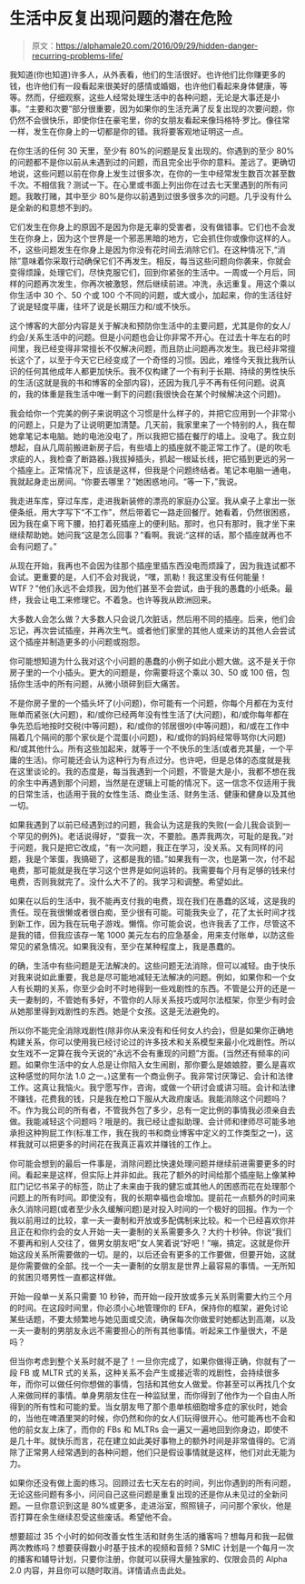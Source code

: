 # 生活中反复出现问题的潜在危险

> 原文：<https://alphamale20.com/2016/09/29/hidden-danger-recurring-problems-life/>

我知道(你也知道)许多人，从外表看，他们的生活很好。也许他们比你赚更多的钱，也许他们有一段看起来很美好的感情或婚姻，也许他们看起来身体健康，等等。然而，仔细观察，这些人经常处理生活中的各种问题，无论是大事还是小事。“主要和次要”部分很重要，因为如果你的生活充满了反复出现的次要问题，你仍然不会很快乐，即使你住在豪宅里，你的女朋友看起来像玛格特·罗比。像往常一样，发生在你身上的一切都是你的错。我将要客观地证明这一点。

在你生活的任何 30 天里，至少有 80%的问题是反复出现的。你遇到的至少 80%的问题都不是你以前从未遇到过的问题，而且完全出乎你的意料。差远了。更确切地说，这些问题以前在你身上发生过很多次，在你的一生中经常发生数百次甚至数千次。不相信我？测试一下。在心里或书面上列出你在过去七天里遇到的所有问题。我敢打赌，其中至少 80%是你以前遇到过很多很多次的问题。几乎没有什么是全新的和意想不到的。

它们发生在你身上的原因不是因为你是无辜的受害者，没有做错事。它们也不会发生在你身上，因为这个世界是一个邪恶黑暗的地方，它会抓住你或像你这样的人。不，这些问题发生在你身上是因为你没有花时间去消除它们。在这种情况下,“消除”意味着你采取行动确保它们不再发生。相反，每当这些问题向你袭来，你就会变得烦躁，处理它们，尽快克服它们，回到你紧张的生活中。一周或一个月后，同样的问题再次发生，你再次被激怒，然后继续前进。冲洗，永远重复。用这个乘以你生活中 30 个、50 个或 100 个不同的问题，或大或小，加起来，你的生活往好了说是轻度平庸，往坏了说是长期压力和/或不快乐。

这个博客的大部分内容是关于解决和预防你生活中的主要问题，尤其是你的女人/约会/关系生活中的问题。但是小问题也会让你非常不开心。在过去十年左右的时间里，我已经变得非常擅长不仅解决问题，而且防止问题再次发生。我已经非常擅长这个了，以至于今天它已经变成了一个奇怪的习惯。因此，难怪今天我比我所认识的任何其他成年人都更加快乐。我不仅构建了一个有利于长期、持续的男性快乐的生活(这就是我的书和博客的全部内容)，还因为我几乎不再有任何问题。说真的，我的体重是我生活中唯一剩下的问题(我很快会在某个时候解决这个问题)。

我会给你一个完美的例子来说明这个习惯是什么样子的，并把它应用到一个非常小的问题上，只是为了让说明更加清楚。几天前，我家里来了一个特别的人，我在帮她拿笔记本电脑。她的电池没电了，所以我把它插在餐厅的墙上。没电了。我立刻想起，自从几周前搬进新房子后，有些墙上的插座就不能正常工作了。(是的吹毛求疵的人，我检查了断路器。)我拔掉插头，抓起一根延长线，把它插到更远的另一个插座上。正常情况下，应该是这样，但我是个问题终结者。笔记本电脑一通电，我就起身走出房间。“你要去哪里？”她困惑地问。“等一下，”我说。

我走进车库，穿过车库，走进我新装修的漂亮的家庭办公室。我从桌子上拿出一张便条纸，用大字写下“不工作”，然后带着它一路走回餐厅。她看着，仍然很困惑，因为我在桌下弯下腰，拍打着死插座上的便利贴。那时，也只有那时，我才坐下来继续帮助她。她问我“这是怎么回事？”看啊。我说:“这样的话，那个插座就再也不会有问题了。”

从现在开始，我再也不会因为往那个插座里插东西没电而烦躁了，因为我连试都不会试。更重要的是，人们不会对我说，“嘿，凯勒！我这里没有任何能量！WTF？”他们永远不会烦我，因为他们甚至不会尝试，由于我的愚蠢的小纸条。最终，我会让电工来修理它。不着急。也许等我从欧洲回来。

大多数人会怎么做？大多数人只会说几次脏话，然后用不同的插座。后来，他们会忘记，再次尝试插座，并再次生气。或者他们家里的其他人或来访的其他人会尝试这个插座并制造更多的小问题或抱怨。

你可能想知道为什么我对这个小问题的愚蠢的小例子如此小题大做。这不是关于你房子里的一个小插头。更大的问题是，你需要将这个乘以 30、50 或 100 倍，包括你生活中的所有问题，从微小琐碎到巨大痛苦。

不是你房子里的一个插头坏了(小问题)，你可能有一个问题，你每个月都在为支付账单而紧张(大问题)，和/或你已经两年没有性生活了(大问题)，和/或你每年都在争先恐后地按时交税(中等问题)，和/或你的邻居很吵(中等问题)，和/或在工作中隔着几个隔间的那个家伙是个混蛋(小问题)，和/或你的妈妈经常辱骂你(大问题)和/或其他什么。所有这些加起来，就等于一个不快乐的生活(或者充其量，一个平庸的生活)。你可能还会认为这种行为有点过分。也许吧，但是总体的态度就是我在这里谈论的。我的态度是，每当我遇到一个问题，不管是大是小，我都不想在我的余生中再遇到那个问题，当然是在逻辑上可能的情况下。这一信念不仅适用于我的日常生活，也适用于我的女性生活、商业生活、财务生活、健康和健身以及其他一切。

如果我遇到了以前已经遇到过的问题，我会认为这是我的失败(一会儿我会谈到一个罕见的例外)。老话说得好，“耍我一次，不要脸。愚弄我两次，可耻的是我。”对于问题，我只是把它改成，“有一次问题，我正在学习，没关系。又有同样的问题，我是个笨蛋，我搞砸了，这都是我的错。”如果我有一次，也是第一次，付不起电费，那可能就是我在学习这个世界是如何运转的。我需要每个月有足够的钱来付电费，否则我就完了。没什么大不了的。我学习和调整。希望如此。

如果在以后的生活中，我不能再支付我的电费，现在我们在愚蠢的区域，这是我的责任。现在我很懒或者很白痴，至少很有可能。可能我失业了，花了太长时间才找到新工作，因为我在玩电子游戏。懒惰。你可能会说，也许我丢了工作，尽管这不是我的错，但我应该存一笔 1000 美元左右的应急基金，用来支付账单，以防这些常见的紧急情况。如果我没有，至少在某种程度上，我是愚蠢的。

的确，生活中有些问题是无法解决的。这些问题无法消除，但可以减轻。由于快乐对我来说如此重要，我总是尽可能地减轻无法解决的问题。例如，如果你和一个女人有长期的关系，你至少会时不时地得到一些戏剧性的东西。不管是公开的还是一夫一妻制的，不管她有多好，不管你的人际关系技巧或阿尔法框架，你至少有时会从她那里得到戏剧性的东西。她是个女孩。这是无法避免的。

所以你不能完全消除戏剧性(除非你从来没有和任何女人约会)，但是如果你正确地构建关系，你可以使用我已经讨论过的许多技术和关系模型来最小化戏剧性。所以女生戏不一定算在我今天说的“永远不会有重现的问题”方面。(当然还有频率的问题。如果你生活中的女人总是让你陷入女生闹剧，那你要么是娘娘腔，要么是喜欢这种感觉的阿尔法 1.0 之一。)这里有一个商业例子。我非常讨厌簿记、会计和法律工作。这真让我恼火。我宁愿写作，咨询，或做一个研讨会或讲习班。会计和法律不赚钱，花费我的钱，只是我在枪口下服从大政府废话。我能消除这个问题吗？不。作为我公司的所有者，不管我外包了多少，总有一定比例的事情我必须亲自去做。我能减轻这个问题吗？哦是的。我已经让虚拟助理、会计师和律师尽可能多地承担这种狗屁工作(标准工作，我在我的书和商业博客中定义的工作类型之一)，这样我就可以把更多的时间花在我真正喜欢并赚钱的工作上。

你可能会想到的最后一件事是，消除问题比快速处理问题并继续前进需要更多的时间。看起来是这样，但实际上并非如此。我花了额外的时间给那个插座贴上像某种肛门记忆书呆子的标签，防止了未来由于我的健忘或其他人的困惑而花在处理那个问题上的所有时间。即使没有，我的长期幸福也会增加。提前花一点额外的时间来永久消除问题(或者至少永久缓解问题)是对投入时间的一个极好的回报。作为一个我以前用过的比较，拿一夫一妻制和开放或多配偶制来比较。和一个已经喜欢你并且正在和你约会的女人开始一夫一妻制的关系需要多久？大约十秒钟。你说“我们不要再和别人交往了，做男女朋友吧”女人笑着说“好吧！”嘣，搞定。这就是你开始这段关系所需要做的一切。是的，以后还会有更多的工作要做，但要开始，这就是你需要做的全部。找一个一夫一妻制的女朋友是世界上最容易的事情。一无所知的贫困贝塔男性一直都这样做。

开始一段单一关系只需要 10 秒钟，而开始一段开放或多元关系则需要大约三个月的时间。在这段时间里，你必须小心地管理你的 EFA，保持你的框架，避免讨论某些话题，不要太频繁地与她见面或交流，确保每次你做爱时她都达到高潮，以及一夫一妻制的男朋友永远不需要担心的所有其他事情。听起来工作量很大，不是吗？

但当你考虑到整个关系时就不是了！一旦你完成了，如果你做得正确，你就有了一段 FB 或 MLTR 式的关系，这种关系不会产生或接近零的戏剧性，会持续很多年，而你可以做任何你想做的事情，包括和其他女人做爱。你甚至可以再找几个女人来做同样的事情。单身男朋友住在一种监狱里，而你得到了他作为一个自由人所得到的所有性和可能的爱。当女朋友甩了那个患单核细胞增多症的家伙时，她会的，当他在啤酒里哭的时候，你仍然和你的女人们玩得很开心。他可能再也不会和他的前女友上床了，而你的 FBs 和 MLTRs 会一遍又一遍地回到你身边，即使不是几十年。就快乐而言，花在建立如此美好事物上的额外时间是非常值得的。它消除了正常男人经常遇到的各种问题，他们只是假设事情就是这样，他们对此无能为力。

如果你还没有做上面的练习。回顾过去七天左右的时间，列出你遇到的所有问题，无论这些问题有多小，问问自己这些问题是重复出现的还是你从未见过的全新问题。一旦你意识到这是 80%或更多，走进浴室，照照镜子，问问那个家伙，他是否打算在余生继续忍受这些废话。希望他不会。

想要超过 35 个小时的如何改善女性生活和财务生活的播客吗？想每月和我一起做两次教练吗？想要获得数小时基于技术的视频和音频？SMIC 计划是一个每月一次的播客和辅导计划，只要你注册，你就可以获得大量独家的、仅限会员的 Alpha 2.0 内容，并且你可以随时取消。详情请点击此处。